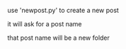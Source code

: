 use 'newpost.py' to create a new post

it will ask for a post name

that post name will be a new folder
